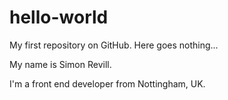 # hello-world
My first repository on GitHub. Here goes nothing...

My name is Simon Revill.

I'm a front end developer from Nottingham, UK.
